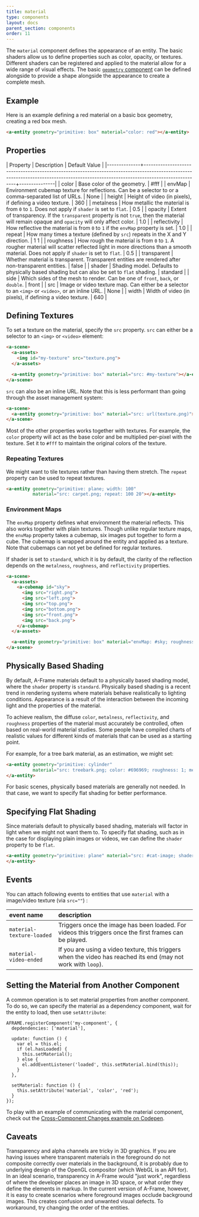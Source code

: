 ```yaml
---
title: material
type: components
layout: docs
parent_section: components
order: 11
---
```


The `material` component defines the appearance of an entity. The basic shaders allow us to define properties such as color, opacity, or textures. Different shaders can be registered and applied to the material allow for a wide range of visual effects. The basic [`geometry` component](geometry.html) can be defined alongside to provide a shape alongside the appearance to create a complete mesh.

## Example

Here is an example defining a red material on a basic box geometry, creating a red box mesh.

```html
<a-entity geometry="primitive: box" material="color: red"></a-entity>
```

## Properties

| Property     | Description                                                                                                                                                                        | Default Value |
|--------------+------------------------------------------------------------------------------------------------------------------------------------------------------------------------------------+---------------|
| color        | Base color of the geometry.                                                                                                                                                        | #fff          |
| envMap       | Environment cubemap texture for reflections. Can be a selector to <a-cubemap> or a comma-separated list of URLs.                                                                   | None          |
| height       | Height of video (in pixels), if defining a video texture.                                                                                                                          | 360           |
| metalness    | How metallic the material is from `0` to `1`. Does not apply if `shader` is set to `flat`.                                                                                         | 0.5           |
| opacity      | Extent of transparency. If the `transparent` property is not `true`, then the material will remain opaque and `opacity` will only affect color.                                    | 1.0           |
| reflectivity | How reflective the material is from `0` to `1` if the `envMap` property is set.                                                                                                    | 1.0           |
| repeat       | How many times a texture (defined by `src`) repeats in the X and Y direction.                                                                                                      | 1 1           |
| roughness    | How rough the material is from `0` to `1`. A rougher material will scatter reflected light in more directions than a smooth material. Does not apply if `shader` is set to `flat`. | 0.5           |
| transparent  | Whether material is transparent. Transparent entities are rendered after non-transparent entities.                                                                                 | false         |
| shader       | Shading model. Defaults to physically based shading but can also be set to `flat` shading.                                                                                         | standard      |
| side         | Which sides of the mesh to render. Can be one of `front`, `back`, or `double`.                                                                                                     | front         |
| src          | Image or video texture map. Can either be a selector to an `<img>` or `<video>`, or an inline URL.                                                                                 | None          |
| width        | Width of video (in pixels), if defining a video texture.                                                                                                                           | 640           |

## Defining Textures

To set a texture on the material, specify the `src` property. `src` can either be a selector to an `<img>` or `<video>` element:

```html
<a-scene>
  <a-assets>
    <img id="my-texture" src="texture.png">
  </a-assets>

  <a-entity geometry="primitive: box" material="src: #my-texture"></a-entity>
</a-scene>
```

`src` can also be an inline URL. Note that this is less performant than going through the asset management system:

```html
<a-scene>
  <a-entity geometry="primitive: box" material="src: url(texture.png)"></a-entity>
</a-scene>
```

Most of the other properties works together with textures. For example, the `color` property will act as the base color and be multiplied per-pixel with the texture. Set it to `#fff` to maintain the original colors of the texture.

### Repeating Textures

We might want to tile textures rather than having them stretch. The `repeat` property can be used to repeat textures.

```html
<a-entity geometry="primitive: plane; width: 100"
          material="src: carpet.png; repeat: 100 20"></a-entity>
```

### Environment Maps

The `envMap` property defines what environment the material reflects. This also works together with plain textures. Though unlike regular texture maps, the `envMap` property takes a cubemap, six images put together to form a cube. The cubemap is wrapped around the entity and applied as a texture. Note that cubemaps can not yet be defined for regular textures.

If shader is set to `standard`, which it is by default, the clarity of the reflection depends on the `metalness`, `roughness`, and `reflectivity` properties.

```html
<a-scene>
  <a-assets>
    <a-cubemap id="sky">
      <img src="right.png">
      <img src="left.png">
      <img src="top.png">
      <img src="bottom.png">
      <img src="front.png">
      <img src="back.png">
    </a-cubemap>
  </a-assets>

  <a-entity geometry="primitive: box" material="envMap: #sky; roughness: 0"></a-entity>
</a-scene>
```

## Physically Based Shading

By default, A-Frame materials default to a physically based shading model, where the `shader` property is `standard`. Physically based shading is a recent trend in rendering systems where materials behave realistically to lighting conditions. Appearance is a result of the interaction between the incoming light and the properties of the material.

To achieve realism, the diffuse `color`, `metalness`, `reflectivity`, and `roughness` properties of the material must accurately be controlled, often based on real-world material studies. Some people have compiled charts of realistic
values for different kinds of materials that can be used as a starting point.

For example, for a tree bark material, as an estimation, we might set:

```html
<a-entity geometry="primitive: cylinder"
          material="src: treebark.png; color: #696969; roughness: 1; metalness: 0">
</a-entity>
```

For basic scenes, physically based materials are generally not needed. In that case, we want to specify flat shading for better performance.

## Specifying Flat Shading

Since materials default to physically based shading, materials will factor in light when we might not want them to. To specify flat shading, such as in the case for displaying plain images or videos, we can define the `shader` property to be `flat`.

```html
<a-entity geometry="primitive: plane" material="src: #cat-image; shader: flat">
</a-entity>
```


## Events

You can attach following events to entities that use `material` with a image/video texture (via `src=""`) :

| event name    | description     |
| :------------- | :------------- |
| `material-texture-loaded`       | Triggers once the image has been loaded. For videos this triggers once the first frames can be played.|
| `material-video-ended`       | If you are using a video texture, this triggers when the video has reached its end (may not work with `loop`). |

## Setting the Material from Another Component

A common operation is to set material properties from another component. To do so, we can specify the material as a dependency component, wait for the entity to load, then use `setAttribute`:

```
AFRAME.registerComponent('my-component', {
  depdendencies: ['material'],

  update: function () {
    var el = this.el;
    if (el.hasLoaded) {
      this.setMaterial();
    } else {
      el.addEventListener('loaded', this.setMaterial.bind(this));
    }
  },

  setMaterial: function () {
    this.setAttribute('material', 'color', 'red');
  }
});
```

To play with an example of communicating with the material component, check out the [Cross-Component Changes example on Codepen](http://codepen.io/team/mozvr/pen/NxEpJe).

## Caveats

Transparency and alpha channels are tricky in 3D graphics. If you are having issues where transparent materials in the foreground do not composite correctly over materials in the background, it is probably due to underlying design of the OpenGL compositor (which WebGL is an API for). In an ideal scenario, transparency in A-Frame would "just work", regardless of where the developer places an image in 3D space, or what order they define the elements in markup. In the current version of A-Frame, however, it is easy to create scenarios where foreground images occlude background images. This creates confusion and unwanted visual defects. To workaround, try changing the order of the entities.
